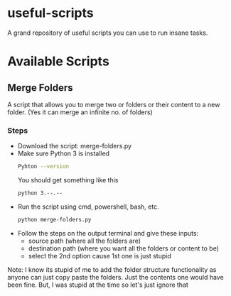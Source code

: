 # useful-scripts
A grand repository of useful scripts you can use to run insane tasks.

# Available Scripts
## Merge Folders
A script that allows you to merge two or folders or their content to a new folder. (Yes it can merge an infinite no. of folders)


### Steps
- Download the script: merge-folders.py
- Make sure Python 3 is installed
    ```bash
    Pyhton --version
    ```
    You should get something like this
    ```bash
    python 3.--.--
    ```
- Run the script using cmd, powershell, bash, etc.
    ```bash
    python merge-folders.py
    ```
- Follow the steps on the output terminal and give these inputs:
  - source path (where all the folders are)
  - destination path (where you want all the folders or content to be)
  - select the 2nd option cause 1st one is just stupid

Note: I know its stupid of me to add the folder structure functionality as anyone can just copy paste the folders. Just the contents one would have been fine. But, I was stupid at the time so let's just ignore that
